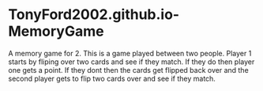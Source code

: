 # TonyFord2002.github.io-MemoryGame
A memory game for 2.
This is a game played between two people. Player 1 starts by fliping over two cards and see if they match.
If they do then player one gets a point. If they dont then the cards get flipped back over and the second player 
gets to flip two cards over and see if they match.


